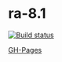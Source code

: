 # ra-8.1

[![Build status](https://ci.appveyor.com/api/projects/status/1cqirqu6x3wkgfe3?svg=true)](https://ci.appveyor.com/project/i-hit/ra-8-1)

[GH-Pages](https://i-hit.github.io/ra-8.1/)


